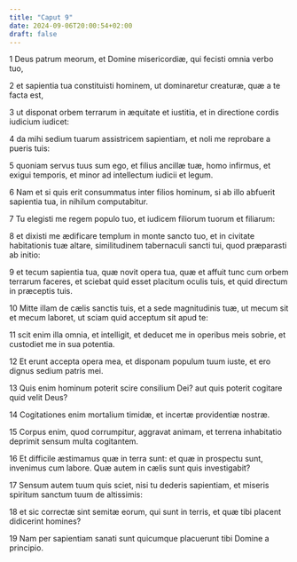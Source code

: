 ```yaml
---
title: "Caput 9"
date: 2024-09-06T20:00:54+02:00
draft: false
---
```



1 Deus patrum meorum, et Domine misericordiæ, qui fecisti omnia verbo tuo,

2 et sapientia tua constituisti hominem, ut dominaretur creaturæ, quæ a te facta est,

3 ut disponat orbem terrarum in æquitate et iustitia, et in directione cordis iudicium iudicet:

4 da mihi sedium tuarum assistricem sapientiam, et noli me reprobare a pueris tuis:

5 quoniam servus tuus sum ego, et filius ancillæ tuæ, homo infirmus, et exigui temporis, et minor ad intellectum iudicii et legum.

6 Nam et si quis erit consummatus inter filios hominum, si ab illo abfuerit sapientia tua, in nihilum computabitur.

7 Tu elegisti me regem populo tuo, et iudicem filiorum tuorum et filiarum:

8 et dixisti me ædificare templum in monte sancto tuo, et in civitate habitationis tuæ altare, similitudinem tabernaculi sancti tui, quod præparasti ab initio:

9 et tecum sapientia tua, quæ novit opera tua, quæ et affuit tunc cum orbem terrarum faceres, et sciebat quid esset placitum oculis tuis, et quid directum in præceptis tuis.

10 Mitte illam de cælis sanctis tuis, et a sede magnitudinis tuæ, ut mecum sit et mecum laboret, ut sciam quid acceptum sit apud te:

11 scit enim illa omnia, et intelligit, et deducet me in operibus meis sobrie, et custodiet me in sua potentia.

12 Et erunt accepta opera mea, et disponam populum tuum iuste, et ero dignus sedium patris mei.

13 Quis enim hominum poterit scire consilium Dei? aut quis poterit cogitare quid velit Deus?

14 Cogitationes enim mortalium timidæ, et incertæ providentiæ nostræ.

15 Corpus enim, quod corrumpitur, aggravat animam, et terrena inhabitatio deprimit sensum multa cogitantem.

16 Et difficile æstimamus quæ in terra sunt: et quæ in prospectu sunt, invenimus cum labore. Quæ autem in cælis sunt quis investigabit?

17 Sensum autem tuum quis sciet, nisi tu dederis sapientiam, et miseris spiritum sanctum tuum de altissimis:

18 et sic correctæ sint semitæ eorum, qui sunt in terris, et quæ tibi placent didicerint homines?

19 Nam per sapientiam sanati sunt quicumque placuerunt tibi Domine a principio.

